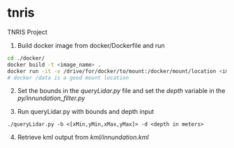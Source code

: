 # tnris
TNRIS Project

1. Build docker image from docker/Dockerfile and run
```sh
cd ./docker/
docker build -t <image_name> .
docker run -it -v /drive/for/docker/to/mount:/docker/mount/location <image_name>:latest /bin/bash
# docker /data is a good mount location
```

2. Set the bounds in the *queryLidar.py* file and set the *depth* variable in the *py/innundation_filter.py*

3. Run queryLidar.py with bounds and depth input
```shell
./queryLidar.py -b <[xMin,yMin,xMax,yMax]> -d <depth in meters>
```

4. Retrieve kml output from *kml/innundation.kml*
